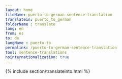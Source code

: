 ```yaml
---
layout: home
fileName: puerto-to-german-sentence-translation
translatein: puerto_to_german
folderName : translate
lang: en
from: es
to: de
langName : puerto-to
permalink: /puerto-to-german-sentence-translation
tool: sentence-translations
nointernationalization: true
---
```

{% include section/translateinto.html %}
